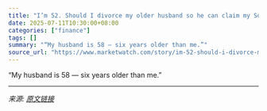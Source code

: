 ```yaml
---
title: "I’m 52. Should I divorce my older husband so he can claim my Social Security benefits sooner?"
date: 2025-07-11T10:30:00+08:00
categories: ["finance"]
tags: []
summary: "“My husband is 58 — six years older than me.”"
source_url: "https://www.marketwatch.com/story/im-52-should-i-divorce-my-older-husband-so-he-can-claim-my-social-security-benefits-sooner-8631c780?mod=mw_rss_topstories"
---
```


“My husband is 58 — six years older than me.”

---

*来源: [原文链接](https://www.marketwatch.com/story/im-52-should-i-divorce-my-older-husband-so-he-can-claim-my-social-security-benefits-sooner-8631c780?mod=mw_rss_topstories)*
